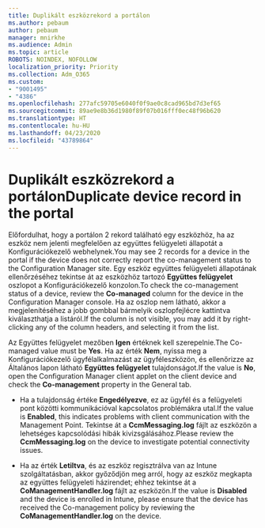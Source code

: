 ```yaml
---
title: Duplikált eszközrekord a portálon
ms.author: pebaum
author: pebaum
manager: mnirkhe
ms.audience: Admin
ms.topic: article
ROBOTS: NOINDEX, NOFOLLOW
localization_priority: Priority
ms.collection: Adm_O365
ms.custom:
- "9001495"
- "4386"
ms.openlocfilehash: 277afc59705e6040f0f9ae0c8cad965bd7d3ef65
ms.sourcegitcommit: 89ae9e8b36d1980f89f07b016fff0ec48f96b620
ms.translationtype: HT
ms.contentlocale: hu-HU
ms.lasthandoff: 04/23/2020
ms.locfileid: "43789864"
---
```

# <a name="duplicate-device-record-in-the-portal"></a><span data-ttu-id="a133c-102">Duplikált eszközrekord a portálon</span><span class="sxs-lookup"><span data-stu-id="a133c-102">Duplicate device record in the portal</span></span>

<span data-ttu-id="a133c-103">Előfordulhat, hogy a portálon 2 rekord található egy eszközhöz, ha az eszköz nem jelenti megfelelően az együttes felügyeleti állapotát a Konfigurációkezelő webhelynek.</span><span class="sxs-lookup"><span data-stu-id="a133c-103">You may see 2 records for a device in the portal if the device does not correctly report the co-management status to the Configuration Manager site.</span></span> <span data-ttu-id="a133c-104">Egy eszköz együttes felügyeleti állapotának ellenőrzéséhez tekintse át az eszközhöz tartozó **Együttes felügyelet** oszlopot a Konfigurációkezelő konzolon.</span><span class="sxs-lookup"><span data-stu-id="a133c-104">To check the co-management status of a device, review the **Co-managed** column for the device in the Configuration Manager console.</span></span> <span data-ttu-id="a133c-105">Ha az oszlop nem látható, akkor a megjelenítéséhez a jobb gombbal bármelyik oszlopfejlécre kattintva kiválaszthatja a listáról.</span><span class="sxs-lookup"><span data-stu-id="a133c-105">If the column is not visible, you may add it by right-clicking any of the column headers, and selecting it from the list.</span></span>

<span data-ttu-id="a133c-106">Az Együttes felügyelet mezőben **Igen** értéknek kell szerepelnie.</span><span class="sxs-lookup"><span data-stu-id="a133c-106">The Co-managed value must be **Yes**.</span></span> <span data-ttu-id="a133c-107">Ha az érték **Nem**, nyissa meg a Konfigurációkezelő ügyfélalkalmazást az ügyféleszközön, és ellenőrizze az Általános lapon látható **Együttes felügyelet** tulajdonságot.</span><span class="sxs-lookup"><span data-stu-id="a133c-107">If the value is **No**, open the Configuration Manager client applet on the client device and check the **Co-management** property in the General tab.</span></span>

- <span data-ttu-id="a133c-108">Ha a tulajdonság értéke **Engedélyezve**, ez az ügyfél és a felügyeleti pont közötti kommunikációval kapcsolatos problémákra utal.</span><span class="sxs-lookup"><span data-stu-id="a133c-108">If the value is **Enabled**, this indicates problems with client communication with the Management Point.</span></span> <span data-ttu-id="a133c-109">Tekintse át a **CcmMessaging.log** fájlt az eszközön a lehetséges kapcsolódási hibák kivizsgálásához.</span><span class="sxs-lookup"><span data-stu-id="a133c-109">Please review the **CcmMessaging.log** on the device to investigate potential connectivity issues.</span></span>

- <span data-ttu-id="a133c-110">Ha az érték **Letiltva**, és az eszköz regisztrálva van az Intune szolgáltatásban, akkor győződjön meg arról, hogy az eszköz megkapta az együttes felügyeleti házirendet; ehhez tekintse át a **CoManagementHandler.log** fájlt az eszközön.</span><span class="sxs-lookup"><span data-stu-id="a133c-110">If the value is **Disabled** and the device is enrolled in Intune, please ensure that the device has received the Co-management policy by reviewing the **CoManagementHandler.log** on the device.</span></span>
